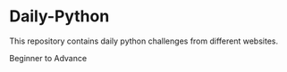 # Daily-Python

<p>This repository contains daily python challenges from different websites.
    <p> Beginner to Advance
